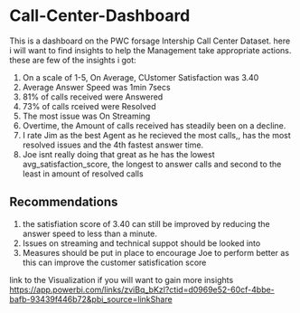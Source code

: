 # Call-Center-Dashboard
This is a dashboard on the PWC forsage Intership Call Center Dataset.
here i will want to find insights to help the Management take appropriate actions.
these are few of the insights i got:
1. On a scale of 1-5, On Average, CUstomer Satisfaction was 3.40
2. Average Answer Speed was 1min 7secs
3. 81% of calls received were Answered
4. 73% of calls rceived were Resolved
5. The most issue was On Streaming
6. Overtime, the Amount of calls received has steadily been on a decline.
7. I rate Jim as the best Agent as he recieved the most calls,, has the most resolved issues and the 4th fastest answer time.
8. Joe isnt really doing that great as he has the lowest avg_satisfaction_score, the longest to answer calls and second to the least in amount of resolved calls

## Recommendations
1. the satisfiation score of 3.40 can still be improved by reducing the answer speed to less than a minute.
2. Issues on streaming and technical suppot should be looked into
3. Measures should be put in place to encourage Joe to perform better as this can improve the customer satisfication score


link to the Visualization if you will want to gain more insights
https://app.powerbi.com/links/zviBq_bKzl?ctid=d0969e52-60cf-4bbe-bafb-93439f446b72&pbi_source=linkShare
